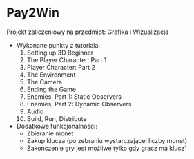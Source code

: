 # Pay2Win
Projekt zaliczeniowy na przedmiot: Grafika i Wizualizacja
- Wykonane punkty z tutoriala:
    1. Setting up 3D Beginner
    2. The Player Character: Part 1
    3. Player Character: Part 2
    4. The Environment
    5. The Camera
    6. Ending the Game
    7. Enemies, Part 1: Static Observers
    8. Enemies, Part 2: Dynamic Observers
    9. Audio
    10. Build, Run, Distribute
- Dodatkowe funkcjonalności:
    - Zbieranie monet
    - Zakup klucza (po zebraniu wystarczającej liczby monet)
    - Zakończenie gry jest możliwe tylko gdy gracz ma klucz` 
